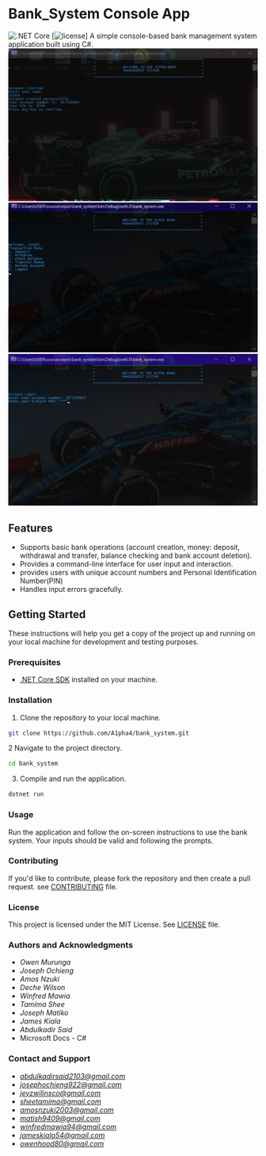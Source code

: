 # Bank_System Console App
![.NET Core](https://img.shields.io/badge/.NET%20Core-3.1%20%7C%205.0%20%7C%206.0-blue)
[![license](https://img.shields.io/github/license/DAVFoundation/captain-n3m0.svg?style=flat-square)]
A simple console-based bank management system application built using C#.
![bank user interface](https://github.com/A1pha4/bank_system/blob/main/BANK%20GUI%201.png)
![bank user interface](https://github.com/A1pha4/bank_system/blob/main/BANK%20GUI%203.png)
![bank user interface](https://github.com/A1pha4/bank_system/blob/main/BANK%20GUI2.png)
## Features

- Supports basic bank operations (account creation, money: deposit, withdrawal and transfer, balance checking and bank account deletion).
- Provides a command-line interface for user input and interaction.
- provides users with unique account numbers and Personal Identification Number(PIN)
- Handles input errors gracefully.

## Getting Started

These instructions will help you get a copy of the project up and running on your local machine for development and testing purposes.

### Prerequisites

- [.NET Core SDK](https://dotnet.microsoft.com/download) installed on your machine.

### Installation

1. Clone the repository to your local machine.

```bash
git clone https://github.com/A1pha4/bank_system.git
```
2 Navigate to the project directory.
```bash 
cd bank_system
```
3. Compile and run the application.
```bash
dotnet run
```
### Usage
Run the application and follow the on-screen instructions to use the bank system.
Your inputs should be valid and following the prompts.

### Contributing
If you'd like to contribute, please fork the repository and then create a pull request.
see [CONTRIBUTING](https://github.com/A1pha4/bank_system/blob/main/CONTRIBUTING.md) file.

### License
This project is licensed under the MIT License. See [LICENSE](https://github.com/A1pha4/bank_system/blob/main/LICENSE) file.

### Authors and Acknowledgments
- *Owen Murunga*
- *Joseph Ochieng*
- *Amos Nzuki*
- *Deche Wilson*
- *Winfred Mawia*
- *Tamima Shee*
- *Joseph Matiko*
- *James Kiala*
- *Abdulkadir Said*
- Microsoft Docs - C#

### Contact and Support
- *abdulkadirsaid2103@gmail.com*
- *josephochieng922@gmail.com*
- *jeyzwilinsco@gmail.com*
- *sheetamima@gmail.com*
- *amosnzuki2003@gmail.com*
- *matish9409@gmail.com*
- *winfredmawia94@gmail.com*
- *jameskiala54@gmail.com*
- *owenhood80@gmail.com*
